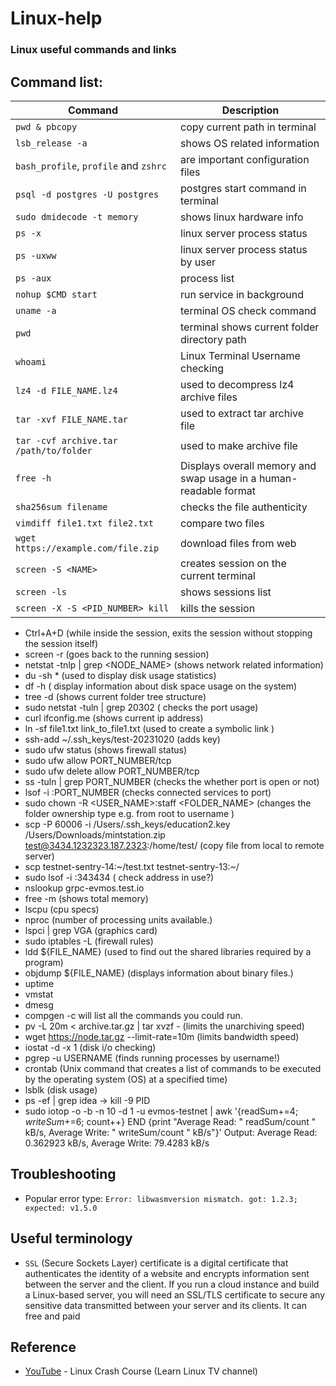 # Linux-help
### Linux useful commands and links


## Command list:
| Command | Description |
| --- | --- |
| `pwd & pbcopy` | copy current path in terminal |
| `lsb_release -a` | shows OS related information |
| `bash_profile`, `profile` and `zshrc` | are important configuration files |
| `psql -d postgres -U postgres` | postgres start command in terminal |
| `sudo dmidecode -t memory` | shows linux hardware info |
| `ps -x` | linux server process status |
| `ps -uxww` | linux server process status by user |
| `ps -aux` | process list |
| `nohup $CMD start` | run service in background |
| `uname -a` | terminal OS check command |
| `pwd` | terminal shows current folder directory path |
| `whoami` | Linux Terminal Username checking |
| `lz4 -d FILE_NAME.lz4` | used to decompress lz4 archive files |
| `tar -xvf FILE_NAME.tar` | used to extract tar archive file |
| `tar -cvf archive.tar /path/to/folder` | used to make archive file |  
| `free -h` | Displays overall memory and swap usage in a human-readable format |
| `sha256sum filename` | checks the file authenticity |
| `vimdiff file1.txt file2.txt` | compare two files |
| `wget https://example.com/file.zip` | download files from web | 
| `screen -S <NAME>` | creates session on the current terminal |
| `screen -ls` | shows sessions list |
| `screen -X -S <PID_NUMBER> kill` | kills the session |
- Ctrl+A+D (while inside the session, exits the session without stopping the session itself)
- screen -r (goes back to the running session)
- netstat -tnlp | grep <NODE_NAME> (shows network related information)
- du -sh * (used to display disk usage statistics)
- df -h ( display information about disk space usage on the system)
- tree -d (shows current folder tree structure)
- sudo netstat -tuln | grep 20302 ( checks the port usage)
- curl ifconfig.me (shows current ip address)
- ln -sf file1.txt link_to_file1.txt (used to create a symbolic link )
- ssh-add ~/.ssh_keys/test-20231020  (adds key)
- sudo ufw status (shows firewall status)
- sudo ufw allow PORT_NUMBER/tcp 
- sudo ufw delete allow PORT_NUMBER/tcp            
- ss -tuln | grep PORT_NUMBER (checks the whether port is open or not)
- lsof -i :PORT_NUMBER (checks connected services to port)
- sudo chown -R  <USER_NAME>:staff  <FOLDER_NAME> (changes the folder ownership type e.g. from root to username )
- scp -P 60006 -i /Users/.ssh_keys/education2.key /Users/Downloads/mintstation.zip test@3434.1232323.187.2323:/home/test/  (copy file from local to remote server)
- scp testnet-sentry-14:~/test.txt testnet-sentry-13:~/
- sudo lsof -i :343434 ( check address in use?)
- nslookup grpc-evmos.test.io
- free -m (shows total memory)
- lscpu (cpu specs)
- nproc (number of processing units available.)
- lspci | grep VGA (graphics card)
- sudo iptables -L (firewall rules)
- ldd ${FILE_NAME} (used to find out the shared libraries required by a program)
- objdump ${FILE_NAME} (displays information about binary files.)
- uptime
- vmstat
- dmesg
- compgen -c will list all the commands you could run.
- pv -L 20m < archive.tar.gz | tar xvzf - (limits the unarchiving speed)
- wget https://node.tar.gz --limit-rate=10m (limits bandwidth speed)
- iostat -d -x 1 (disk i/o checking)
- pgrep -u USERNAME (finds running processes by username!)
- crontab (Unix command that creates a list of commands to be executed by the operating system (OS) at a specified time)
- lsblk (disk usage)
- ps -ef | grep idea -> kill -9 PID
- sudo iotop -o -b -n 10 -d 1 -u evmos-testnet | awk '{readSum+=$4; writeSum+=$6; count++} END {print "Average Read: " readSum/count " kB/s, Average Write: " writeSum/count " kB/s"}'
Output:
Average Read: 0.362923 kB/s, Average Write: 79.4283 kB/s

## Troubleshooting

- Popular error type: `Error: libwasmversion mismatch. got: 1.2.3; expected: v1.5.0`

## Useful terminology

- `SSL` (Secure Sockets Layer) certificate is a digital certificate that authenticates the identity of a website and encrypts information sent between the server and the client. If you run a cloud instance and build a Linux-based server, you will need an SSL/TLS certificate to secure any sensitive data transmitted between your server and its clients. It can free and paid

## Reference

- [YouTube](https://www.youtube.com/watch?v=07JOqKOBRnU&list=PLT98CRl2KxKHKd_tH3ssq0HPrThx2hESW&index=8) - Linux Crash Course (Learn Linux TV channel)
